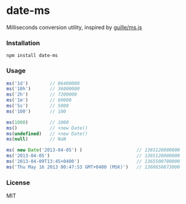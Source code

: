 date-ms
=======
Milliseconds conversion utility, inspired by [guille/ms.js](https://github.com/guille/ms.js)

### Installation

```
npm install date-ms
```

### Usage

```js
ms('1d')        // 86400000
ms('10h')       // 36000000
ms('2h')        // 7200000
ms('1m')        // 60000
ms('5s')        // 5000
ms('100')       // 100

ms(1000)        // 1000
ms()            // +new Date()
ms(undefined)   // +new Date()
ms(null)        // NaN

ms( new Date('2013-04-05') )                    // 1365120000000
ms('2013-04-05')                                // 1365120000000
ms('2013-04-09T13:45+0400')                     // 1365500700000
ms('Thu May 16 2013 00:47:53 GMT+0400 (MSK)')   // 1368650873000
```

### License

MIT
